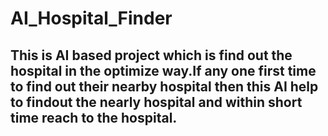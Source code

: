 # AI_Hospital_Finder
## This is AI based project which is find out the hospital in the optimize way.If any one first time to find out their nearby hospital then this AI help to findout the nearly hospital and within short time reach to the hospital.
